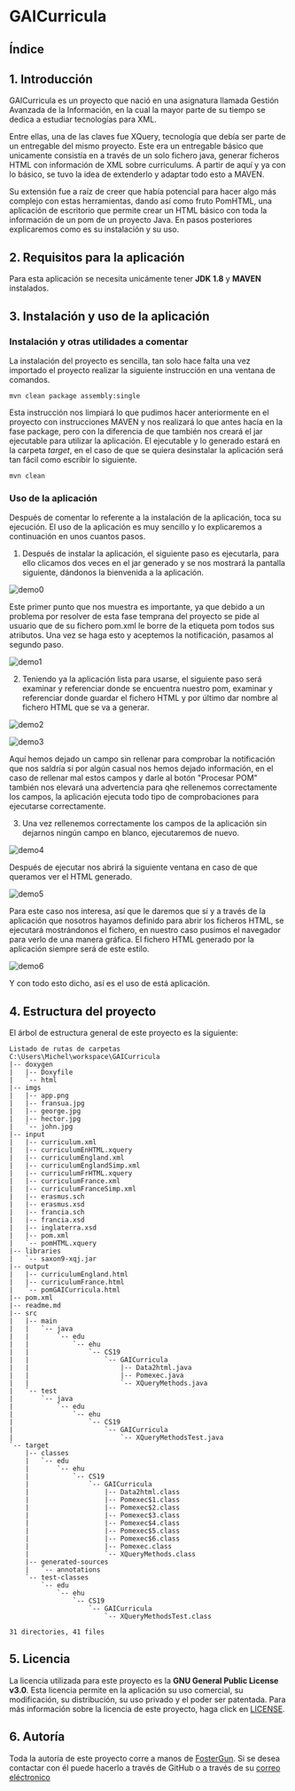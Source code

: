 # GAICurricula

## Índice

## 1. Introducción
GAICurricula es un proyecto que nació en una asignatura llamada Gestión Avanzada de la Información, en la cual la mayor parte de su tiempo se dedica a estudiar tecnologías para XML.

Entre ellas, una de las claves fue XQuery, tecnología que debía ser parte de un entregable del mismo proyecto. Este era un entregable básico que unicamente consistía en a través de un solo fichero java, generar ficheros HTML con información de XML sobre curriculums. A partir de aquí y ya con lo básico, se tuvo la idea de extenderlo y adaptar todo esto a MAVEN.

Su extensión fue a raíz de creer que había potencial para hacer algo más complejo con estas herramientas, dando así como fruto PomHTML, una aplicación de escritorio que permite crear un HTML básico con toda la información de un pom de un proyecto Java. En pasos posteriores explicaremos como es su instalación y su uso.

## 2. Requisitos para la aplicación
Para esta aplicación se necesita unicámente tener **JDK 1.8** y **MAVEN** instalados.

## 3. Instalación y uso de la aplicación

### Instalación y otras utilidades a comentar
La instalación del proyecto es sencilla, tan solo hace falta una vez importado el proyecto realizar la siguiente instrucción en una ventana de comandos.
```
mvn clean package assembly:single
```
Esta instrucción nos limpiará lo que pudimos hacer anteriormente en el proyecto con instrucciones MAVEN y nos realizará lo que antes hacía en la fase package, pero con la diferencia de que también nos creará el jar ejecutable para utilizar la aplicación.
El ejecutable y lo generado estará en la carpeta *target*, en el caso de que se quiera desinstalar la aplicación será tan fácil como escribir lo siguiente.
```
mvn clean
```

### Uso de la aplicación
Después de comentar lo referente a la instalación de la aplicación, toca su ejecución. El uso de la aplicación es muy sencillo y lo explicaremos a continuación en unos cuantos pasos.

1. Después de instalar la aplicación, el siguiente paso es ejecutarla, para ello clicamos dos veces en el jar generado y se nos mostrará la pantalla siguiente, dándonos la bienvenida a la aplicación.

![demo0](https://raw.githubusercontent.com/cs-ehu/GAICurricula/master/imgs/demo0.PNG)

Este primer punto que nos muestra es importante, ya que debido a un problema por resolver de esta fase temprana del proyecto se pide al usuario que de su fichero pom.xml le borre de la etiqueta pom todos sus atributos. Una vez se haga esto y aceptemos la notificación, pasamos al segundo paso.

![demo1](https://raw.githubusercontent.com/cs-ehu/GAICurricula/master/imgs/demo1.PNG)

2. Teniendo ya la aplicación lista para usarse, el siguiente paso será examinar y referenciar donde se encuentra nuestro pom, examinar y referenciar donde guardar el fichero HTML y por último dar nombre al fichero HTML que se va a generar.

![demo2](https://raw.githubusercontent.com/cs-ehu/GAICurricula/master/imgs/demo2.PNG)

![demo3](https://raw.githubusercontent.com/cs-ehu/GAICurricula/master/imgs/demo3.PNG)

Aquí hemos dejado un campo sin rellenar para comprobar la notificación que nos saldría si por algún casual nos hemos dejado información, en el caso de rellenar mal estos campos y darle al botón "Procesar POM" también nos elevará una advertencia para qhe rellenemos correctamente los campos, la aplicación ejecuta todo tipo de comprobaciones para ejecutarse correctamente.

3. Una vez rellenemos correctamente los campos de la aplicación sin dejarnos ningún campo en blanco, ejecutaremos de nuevo.

![demo4](https://raw.githubusercontent.com/cs-ehu/GAICurricula/master/imgs/demo4.PNG)

Después de ejecutar nos abrirá la siguiente ventana en caso de que queramos ver el HTML generado.

![demo5](https://raw.githubusercontent.com/cs-ehu/GAICurricula/master/imgs/demo5.PNG)

Para este caso nos interesa, así que le daremos que sí y a través de la aplicación que nosotros hayamos definido para abrir los ficheros HTML, se ejecutará mostrándonos el fichero, en nuestro caso pusimos el navegador para verlo de una manera gráfica. El fichero HTML generado por la aplicación siempre será de este estilo.

![demo6](https://raw.githubusercontent.com/cs-ehu/GAICurricula/master/imgs/demo6.PNG)

Y con todo esto dicho, así es el uso de está aplicación.

## 4. Estructura del proyecto

El árbol de estructura general de este proyecto es la siguiente:

```
Listado de rutas de carpetas
C:\Users\Michel\workspace\GAICurricula
|-- doxygen
|   |-- Doxyfile
|   `-- html
|-- imgs
|   |-- app.png
|   |-- fransua.jpg
|   |-- george.jpg
|   |-- hector.jpg
|   `-- john.jpg
|-- input
|   |-- curriculum.xml
|   |-- curriculumEnHTML.xquery
|   |-- curriculumEngland.xml
|   |-- curriculumEnglandSimp.xml
|   |-- curriculumFrHTML.xquery
|   |-- curriculumFrance.xml
|   |-- curriculumFranceSimp.xml
|   |-- erasmus.sch
|   |-- erasmus.xsd
|   |-- francia.sch
|   |-- francia.xsd
|   |-- inglaterra.xsd
|   |-- pom.xml
|   `-- pomHTML.xquery
|-- libraries
|   `-- saxon9-xqj.jar
|-- output
|   |-- curriculumEngland.html
|   |-- curriculumFrance.html
|   `-- pomGAICurricula.html
|-- pom.xml
|-- readme.md
|-- src
|   |-- main
|   |   `-- java
|   |       `-- edu
|   |           `-- ehu
|   |               `-- CS19
|   |                   `-- GAICurricula
|   |                       |-- Data2html.java
|   |                       |-- Pomexec.java
|   |                       `-- XQueryMethods.java
|   `-- test
|       `-- java
|           `-- edu
|               `-- ehu
|                   `-- CS19
|                       `-- GAICurricula
|                           `-- XQueryMethodsTest.java
`-- target
    |-- classes
    |   `-- edu
    |       `-- ehu
    |           `-- CS19
    |               `-- GAICurricula
    |                   |-- Data2html.class
    |                   |-- Pomexec$1.class
    |                   |-- Pomexec$2.class
    |                   |-- Pomexec$3.class
    |                   |-- Pomexec$4.class
    |                   |-- Pomexec$5.class
    |                   |-- Pomexec$6.class
    |                   |-- Pomexec.class
    |                   `-- XQueryMethods.class
    |-- generated-sources
    |   `-- annotations
    `-- test-classes
        `-- edu
            `-- ehu
                `-- CS19
                    `-- GAICurricula
                        `-- XQueryMethodsTest.class

31 directories, 41 files
```

## 5. Licencia
La licencia utilizada para este proyecto es la **GNU General Public License v3.0**.
Esta licencia permite en la aplicación su uso comercial, su modificación, su distribución, su uso privado y el poder ser patentada.
Para más información sobre la licencia de este proyecto, haga click en [LICENSE](LICENSE).

## 6. Autoría
Toda la autoría de este proyecto corre a manos de [FosterGun](https://github.com/FerMod).
Si se desea contactar con él puede hacerlo a través de GitHub o a través de su [correo eléctronico](mailto:mblanco040@ikasle.ehu.es)